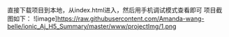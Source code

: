 直接下载项目到本地，从index.html进入，然后用手机调试模式查看即可 项目截图如下： ![image]https://raw.githubusercontent.com/Amanda-wang-belle/ionic_Aj_H5_Summary/master/www/projectImg/1.png
